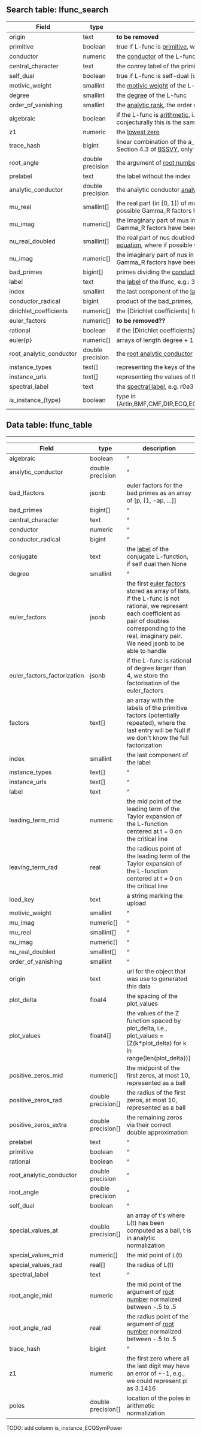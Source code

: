
Search table: lfunc_search
--------------------------

| Field | type | description |
|----------|    ------     | ----- |
origin                        |text                | **to be removed**
primitive                     |boolean             | true if L-func is [primitive], we use the second moment in many instances to decide this
conductor                     |numeric             | the [conductor] of the L-func
central_character             |text                | the conrey label of the primitive [central character]
self_dual                     |boolean             | true if L-func is self-dual (coeff field is totally real)
motivic_weight                |smallint            | the [motivic weight] of the L-func
degree                        |smallint            | the [degree] of the L-func
order_of_vanishing            |smallint            | the [analytic rank], the order of vanishing at its central point
algebraic                     |boolean             | if the L-func is [arithmetic], i.e. normalized [Dirichlet coefficients] are algebraic numbers, conjecturally this is the same as being algebraic
z1                            |numeric             | the [lowest zero]
trace_hash                    |bigint              | linear combination of the a_p between 2^12 and 2^13 reduced mod 2^61-1 as defined in Section 4.3 of [BSSVY](https://arxiv.org/abs/1602.03715), only for rational L-functions
root_angle                    |double precision    | the argument of [root number] normalized between -.5 to .5
prelabel                      |text                | the label without the index
analytic_conductor            |double precision    | the analytic conductor [analytic conductor]
mu_real                       |smallint[]          | the real part (in [0, 1]) of mus in the analytic normalization the [functional equation], where if possible Gamma_R factors have been converted to Gamma_C
mu_imag                       |numeric[]           | the imaginary part of mus in the analytic normalization the [functional equation], where if possible Gamma_R factors have been converted to Gamma_C
nu_real_doubled               |smallint[]          | the real part of nus doubled, so they are integers, in the analytic normalization the [functional equation], where if possible Gamma_R factors have been converted to Gamma_C
nu_imag                       |numeric[]           | the imaginary part of nus in the analytic normalization the [functional equation], where if possible Gamma_R factors have been converted to Gamma_C
bad_primes                    |bigint[]            | primes dividing the [conductor]
label                         |text                | the [label] of the lfunc, e.g.: 3-1-1.1-r0e3-p4.23p33.33m37.56-0
index                         |smallint            | the last component of the [label]
conductor_radical             |bigint              | product of the bad_primes, i.e., the primes dividing the [conductor]
dirichlet_coefficients        |numeric[]           | the [Dirichlet coefficients] for rational L-functions in arithmetic normalisation starting with a_1
euler_factors                 |numeric[]           | **to be removed??**
rational                      |boolean             | if the [Dirichlet coefficients] in arithmetic normalisation are rational
euler{p}                      |numeric[]           | arrays of length degree + 1 representing the [euler factors] for p = 2, 3, 5,..., 97
root_analytic_conductor       |double precision    | the [root analytic conductor]
instance_types                |text[]              | representing the keys of the multimap url(type) -> url(instance)
instance_urls                 |text[]              | representing the values of the multimap url(type) -> url(instance)
spectral_label                |text                | the [spectral label], e.g. r0e3-p4.23p33.33m37.56
is_instance_{type}            |boolean             | type in {Artin,BMF,CMF,DIR,ECQ,ECQSymPower,ECNF,G2Q,HMF,MaassGL3,MaassGL4,MaassGSp4,NF}






Data table: lfunc_table
-----------------------
____________
| Field | type | description |
|----------|    ------     | ----- |
algebraic                     |boolean             | ^
analytic_conductor            |double precision    | ^
bad_lfactors                  |jsonb               | euler factors for the bad primes as an array of [p, [1, -ap, ...]]
bad_primes                    |bigint[]            | ^
central_character             |text                | ^
conductor                     |numeric             | ^
conductor_radical             |bigint              | ^
conjugate                     |text                | the [label] of the conjugate L-function, if self dual then None
degree                        |smallint            | ^
euler_factors                 |jsonb               | the first [euler factors] stored as array of lists, if the L-func is not rational, we represent each coefficient as pair of doubles corresponding to the real, imaginary pair. We need jsonb to be able to handle
euler_factors_factorization   |jsonb               | if the L-func is rational of degree larger than 4, we store the factorisation of the euler_factors
factors                       |text[]              | an array with the labels of the primitive factors (potentially repeated), where the last entry will be Null if we don't know the full factorization
index                         |smallint            | the last component of the label
instance_types                |text[]              | ^
instance_urls                 |text[]              | ^
label                         |text                | ^
leading_term_mid              |numeric             | the mid point of the leading term of the Taylor expansion of the L-function centered at t = 0 on the critical line
leaving_term_rad              |real                | the radious point of the leading term of the Taylor expansion of the L-function centered at t = 0 on the critical line
load_key                      |text                | a string marking the upload
motivic_weight                |smallint            | ^
mu_imag                       |numeric[]           | ^
mu_real                       |smallint[]          | ^
nu_imag                       |numeric[]           | ^
nu_real_doubled               |smallint[]          | ^
order_of_vanishing            |smallint            | ^
origin                        |text                | url for the object that was use to generated this data
plot_delta                    |float4              | the spacing of the plot_values
plot_values                   |float4[]            | the values of the Z function spaced by plot_delta, i.e., plot_values = [Z(k*plot_delta) for k in range(len(plot_delta))]
positive_zeros_mid            |numeric[]           | the midpoint of the first zeros, at most 10, represented as a ball
positive_zeros_rad            |double precision[]  | the radius of the first zeros, at most 10, represented as a ball
positive_zeros_extra          |double precision[]  | the remaining zeros via their correct double approximation
prelabel                      |text                | ^
primitive                     |boolean             | ^
rational                      |boolean             | ^
root_analytic_conductor       |double precision    | ^
root_angle                    |double precision    | ^
self_dual                     |boolean             | ^
special_values_at             |double precision[]  | an array of t's where L(t) has been computed as a ball, t is in analytic normalization
special_values_mid            |numeric[]           | the mid point of L(t)
special_values_rad            |real[]              | the radius of L(t)
spectral_label                |text                | ^
root_angle_mid                |numeric             | the mid point of the argument of [root number] normalized between -.5 to .5
root_angle_rad                |real                | the radius point of the argument of [root number] normalized between -.5 to .5
trace_hash                    |bigint              | ^
z1                            |numeric             | the first zero where all the last digit may have an error of +-1, e.g., we could represent pi as 3.1416
poles                         |double precision[]  | location of the poles in arithmetic normalization



[Dirichlet coefficient]: https://beta.lmfdb.org/knowledge/show/lfunction.dirichlet_series
[analytic conductor]: https://beta.lmfdb.org/knowledge/show/lfunction.analytic_conductor
[analytic rank]: https://beta.lmfdb.org/knowledge/show/lfunction.analytic_rank
[arithmetic]: https://beta.lmfdb.org/knowledge/show/lfunction.arithmetic
[central character]: https://beta.lmfdb.org/knowledge/show/lfunction.central_character
[conductor]: https://beta.lmfdb.org/knowledge/show/lfunction.conductor
[degree]: https://beta.lmfdb.org/knowledge/show/lfunction.degree
[euler factors]: https://beta.lmfdb.org/knowledge/show/lfunction.euler_product
[functional equation]: https://beta.lmfdb.org/knowledge/show/lfunction.functional_equation
[label]: https://beta.lmfdb.org/knowledge/show/lfunction.label
[lowest zero]: https://beta.lmfdb.org/knowledge/show/lfunction.zeros
[motivic weight]: https://beta.lmfdb.org/knowledge/show/lfunction.motivic_weight
[primitive]: https://beta.lmfdb.org/knowledge/show/lfunction.primitive
[root analytic conductor]: https://beta.lmfdb.org/knowledge/show/lfunction.root_analytic_conductor
[root number]: https://beta.lmfdb.org/knowledge/show/lfunction.sign
[spectral label]: https://beta.lmfdb.org/knowledge/show/lfunction.spectral_label


TODO: add column is_instance_ECQSymPower
